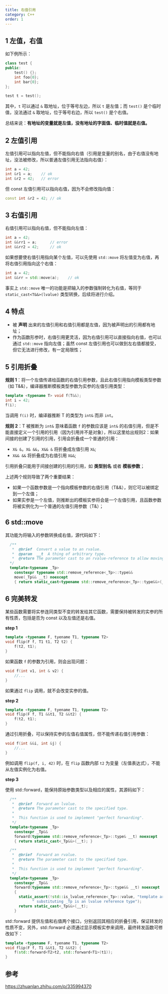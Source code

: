 ```yaml
---
title: 右值引用
category: C++
order: 1
---
```


## 1 左值，右值
如下例所示：
```cpp
class test {
public:
    test() {};
    int foo{0};
    int bar{0};
};
 
test t = test();
```

其中，`t` 可以通过 `&` 取地址，位于等号左边，所以 `t` 是左值；而 `test()` 是个临时值，没法通过 `&` 取地址，位于等号右边，所以 `test()` 是个右值。

总结来说：**有地址的变量就是左值，没有地址的字面值、临时值就是右值。**

## 2 左值引用
左值引用可以指向左值，但不能指向右值（引用是变量的别名，由于右值没有地址，没法被修改，所以普通左值引用无法指向右值）：
```cpp
int a = 42;
int &r1 = a;    // ok
int &r2 = 42;   // error
```
但 const 左值引用可以指向右值，因为不会修改指向值：
```cpp
const int &r2 = 42; // ok
```

## 3 右值引用
右值引用可以指向右值，但不能指向左值：
```cpp
int a = 42;
int &&rr1 = a;      // error
int &&rr2 = 42;     // ok
```

如果想要使右值引用指向某个左值，可以先使用 `std::move` 将左值变为右值，再将右值引用指向这个右值：
```cpp
int a = 42;
int &&rr = std::move(a);    // ok
```

事实上 `std::move` 唯一的功能是把输入的参数强制转化为右值，等同于 `static_cast<T&&>(lvalue)` 类型转换，后续将进行介绍。

## 4 特点

- 被 **声明** 出来的左值引用和右值引用都是左值，因为被声明出的引用都有地址；
- 作为函数形参时，右值引用更灵活，因为右值引用可以直接指向右值，也可以通过 `std::move` 指向左值；虽然 const 左值引用也可以做到左右值都接受，但它无法进行修改，有一定局限性；

## 5 引用折叠

**规则 1**：将一个左值传递给函数的右值引用参数，且此右值引用指向模板类型参数（如 T&&），编译器推断模板类型参数为实参的左值引用类型：
```cpp
template <typename T> void f(T&&);
int i = 42;
f(i);
```
当调用 `f(i)` 时，编译器推断 T 的类型为 `int&` 而非 `int`。

**规则 2**：T 被推断为 `int&` 意味着函数 `f` 的参数应该是 `int&` 的右值引用，但是不能直接定义一个引用的引用（因为引用并不是对象），所以这里给出规则2：如果间接的创建了引用的引用，引用会折叠成一个普通的引用：
- `X& &`，`X& &&`，`X&& &` 将折叠成左值引用 `X&`;
- `X&& &&` 将折叠成为右值引用 `X&&`;

引用折叠只能用于间接创建的引用的引用，如 **类型别名** 或者 **模板参数**；

上述两个规则导致了两个重要结果：
- 如果一个函数参数是一个指向模板参数的右值引用（T&&），则它可以被绑定到一个左值；
- 如果实参是一个左值，则推断出的模板实参将会是一个左值引用，且函数参数将被实例化为一个普通的左值引用参数（T&）；

## 6 std::move

其功能为将输入的参数转换成右值，源代码如下：
```cpp
  /**
   *  @brief  Convert a value to an rvalue.
   *  @param  __t  A thing of arbitrary type.
   *  @return The parameter cast to an rvalue-reference to allow moving it.
  */
  template<typename _Tp>
    constexpr typename std::remove_reference<_Tp>::type&&
    move(_Tp&& __t) noexcept
    { return static_cast<typename std::remove_reference<_Tp>::type&&>(__t); }

```

## 6 完美转发

某些函数需要将实参连同类型不变的转发给其它函数，需要保持被转发的实参的所有性质，包括是否为 const 以及左值还是右值。

**step 1**
```cpp
template <typename F, tyename T1, typename T2>
void flip(F f, T1 t1, T2 t2) {
    f(t2, t1);
}
```

如果函数 `f` 的参数为引用，则会出现问题：
```cpp
void f(int v1, int & v2) {
    //...
}
```
如果通过 `flip` 调用，就不会改变实参的值。

**step 2**
```cpp
template <typename F, tyename T1, typename T2>
void flip(F f, T1 &&t1, T2 &&t2) {
    f(t2, t1);
}
```
通过引用折叠，可以保持实参的左值右值属性，但不能传递右值引用参数：
```cpp
void f(int &&i, int &j) {
    //...
}
```
例如调用 `flip(f, i, 42)` 时，在 `flip` 函数内部 `t2` 为变量（左值表达式），不能从左值实例化为右值。

**step 3**

使用 std::forward，能保持原始参数类型以及相应的属性，其源码如下：
```cpp
  /**
   *  @brief  Forward an lvalue.
   *  @return The parameter cast to the specified type.
   *
   *  This function is used to implement "perfect forwarding".
   */
  template<typename _Tp>
    constexpr _Tp&&
    forward(typename std::remove_reference<_Tp>::type& __t) noexcept
    { return static_cast<_Tp&&>(__t); }

  /**
   *  @brief  Forward an rvalue.
   *  @return The parameter cast to the specified type.
   *
   *  This function is used to implement "perfect forwarding".
   */
  template<typename _Tp>
    constexpr _Tp&&
    forward(typename std::remove_reference<_Tp>::type&& __t) noexcept
    {
      static_assert(!std::is_lvalue_reference<_Tp>::value, "template argument"
		    " substituting _Tp is an lvalue reference type");
      return static_cast<_Tp&&>(__t);
    }
```
std::forward 提供左值和右值两个接口，分别返回其相应的折叠引用，保证转发的性质不变，另外，std::forward 必须通过显示模板实参来调用，最终转发函数可修改如下：
```cpp
template <typename F, tyename T1, typename T2>
void flip(F f, T1 &&t1, T2 &&t2) {
    f(std::forward<T2>t2, std::forward<T1>(t1));
}
```




## 参考
https://zhuanlan.zhihu.com/p/335994370

